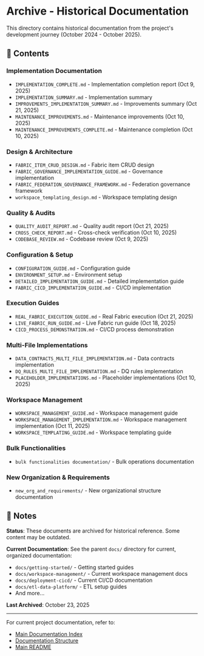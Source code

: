 # Archive - Historical Documentation

This directory contains historical documentation from the project's development journey (October 2024 - October 2025).

## 📂 Contents

### Implementation Documentation
- `IMPLEMENTATION_COMPLETE.md` - Implementation completion report (Oct 9, 2025)
- `IMPLEMENTATION_SUMMARY.md` - Implementation summary
- `IMPROVEMENTS_IMPLEMENTATION_SUMMARY.md` - Improvements summary (Oct 21, 2025)
- `MAINTENANCE_IMPROVEMENTS.md` - Maintenance improvements (Oct 10, 2025)
- `MAINTENANCE_IMPROVEMENTS_COMPLETE.md` - Maintenance completion (Oct 10, 2025)

### Design & Architecture
- `FABRIC_ITEM_CRUD_DESIGN.md` - Fabric item CRUD design
- `FABRIC_GOVERNANCE_IMPLEMENTATION_GUIDE.md` - Governance implementation
- `FABRIC_FEDERATION_GOVERNANCE_FRAMEWORK.md` - Federation governance framework
- `workspace_templating_design.md` - Workspace templating design

### Quality & Audits
- `QUALITY_AUDIT_REPORT.md` - Quality audit report (Oct 21, 2025)
- `CROSS_CHECK_REPORT.md` - Cross-check verification (Oct 10, 2025)
- `CODEBASE_REVIEW.md` - Codebase review (Oct 9, 2025)

### Configuration & Setup
- `CONFIGURATION_GUIDE.md` - Configuration guide
- `ENVIRONMENT_SETUP.md` - Environment setup
- `DETAILED_IMPLEMENTATION_GUIDE.md` - Detailed implementation guide
- `FABRIC_CICD_IMPLEMENTATION_GUIDE.md` - CI/CD implementation

### Execution Guides
- `REAL_FABRIC_EXECUTION_GUIDE.md` - Real Fabric execution (Oct 21, 2025)
- `LIVE_FABRIC_RUN_GUIDE.md` - Live Fabric run guide (Oct 18, 2025)
- `CICD_PROCESS_DEMONSTRATION.md` - CI/CD process demonstration

### Multi-File Implementations
- `DATA_CONTRACTS_MULTI_FILE_IMPLEMENTATION.md` - Data contracts implementation
- `DQ_RULES_MULTI_FILE_IMPLEMENTATION.md` - DQ rules implementation
- `PLACEHOLDER_IMPLEMENTATIONS.md` - Placeholder implementations (Oct 10, 2025)

### Workspace Management
- `WORKSPACE_MANAGEMENT_GUIDE.md` - Workspace management guide
- `WORKSPACE_MANAGEMENT_IMPLEMENTATION.md` - Workspace management implementation (Oct 11, 2025)
- `WORKSPACE_TEMPLATING_GUIDE.md` - Workspace templating guide

### Bulk Functionalities
- `bulk functionalities documentation/` - Bulk operations documentation

### New Organization & Requirements
- `new_org_and_requirements/` - New organizational structure documentation

## 📌 Notes

**Status**: These documents are archived for historical reference. Some content may be outdated.

**Current Documentation**: See the parent `docs/` directory for current, organized documentation:
- `docs/getting-started/` - Getting started guides
- `docs/workspace-management/` - Current workspace management docs
- `docs/deployment-cicd/` - Current CI/CD documentation
- `docs/etl-data-platform/` - ETL setup guides
- And more...

**Last Archived**: October 23, 2025

---

For current project documentation, refer to:
- [Main Documentation Index](../DOCUMENTATION_INDEX.md)
- [Documentation Structure](../DOCS_DIRECTORY_STRUCTURE.md)
- [Main README](../README.md)
